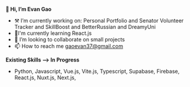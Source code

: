 
**👋 Hi, I’m Evan Gao**
- ⚒️ I’m currently working on: Personal Portfolio and Senator Volunteer Tracker and SkillBoost and BetterRussian and DreamyUni
- 🌱I'm currently learning React.js
- 💞️ I’m looking to collaborate on small projects
- 📫 How to reach me gaoevan37@gmail.com

**Existing Skills --> In Progress**
- Python, Javascript, Vue.js, Vite.js, Typescript, Supabase, Firebase, React.js, Nuxt.js, Next.js, 
<!---
Verviam/Verviam is a ✨ special ✨ repository because its `README.md` (this file) appears on your GitHub profile.
You can click the Preview link to take a look at your changes.
--->
